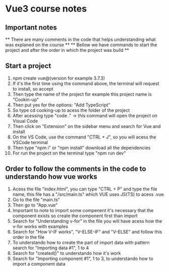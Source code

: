 # Vue3 course notes

## Important notes
** There are many comments in the code that helps understanding what was explaned on the course **
** Bellow we have commands to start the project and after the order in which the project was build ** 

## Start a project 
1. npm create vue@(version for example 3.7.3)
2. If it's the first time using the command above, the terminal will request to install, so accept
3. Then type the name of the project for example this project name is "Cookin-up"
4. Then put yes for the options: "Add TypeScript"
5. So type cd cooking-up to acess the folder of the project
6. After acessing type "code ." -> this command will open the project on Visual Code
7. Then click on "Extension" on the sidebar menu and search for Vue and install
8. On the VS Code, use the command "CTRL + J", so you will acess the VSCode terminal
9. Then type "npm i" or "npm install" download all the dependencies
10. For run the project on the terminal type "npm run dev"

## Order to follow the comments in the code to understando how vue works
1. Acess the file "index.html", you can type "CTRL + P" and type the file name, this file has a "/src/main.ts" which VUE uses JS(TS) to acess .vue 
2. Go to the file "main.ts"
3. Then go to "App.vue"
4. Important to note to import some compenent it's necessary that the component exists so create the component first than import
5. Search for "Understanding v-for" in the file you will have acess how the v-for works with examples
6. Search for "How V-IF works", "V-ELSE-IF" and "V-ELSE" and follow this order in the file
7. To understando how to create the part of import data with pattern search for "Importing data #1", 1 to 4
8. Search for "created()" to understando how it's work
9. Search for "Importing component #1", 1 to 3, to understando how to import a component data 
